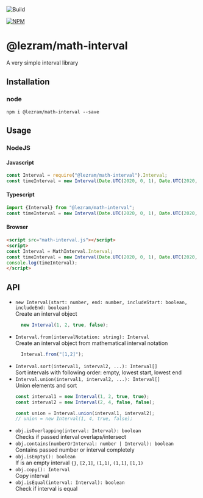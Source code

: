 ![Build](https://github.com/lezram/math-interval/workflows/Build/badge.svg)

[![NPM](https://nodei.co/npm/@lezram/math-interval.png)](https://nodei.co/npm/@lezram/math-interval/)

# @lezram/math-interval
A very simple interval library

## Installation

### node
```
npm i @lezram/math-interval --save
```

## Usage
### NodeJS
#### Javascript
```javascript
const Interval = require("@lezram/math-interval").Interval;
const timeInterval = new Interval(Date.UTC(2020, 0, 1), Date.UTC(2020, 0, 3), false, true);
```

#### Typescript
```javascript
import {Interval} from "@lezram/math-interval";
const timeInterval = new Interval(Date.UTC(2020, 0, 1), Date.UTC(2020, 0, 3), false, true);
```

#### Browser
```html
<script src="math-interval.js"></script>
<script>
const Interval = MathInterval.Interval;
const timeInterval = new Interval(Date.UTC(2020, 0, 1), Date.UTC(2020, 0, 3), false, true);
console.log(timeInterval);
</script>
```

## API

* `new Interval(start: number, end: number, includeStart: boolean, includeEnd: boolean)` \
    Create an interval object
    ```typescript
      new Interval(1, 2, true, false);
    ```
* `Interval.from(intervalNotation: string): Interval` \
    Create an interval object from mathematical interval notation
    ```typescript
      Interval.from("[1,2]");
    ```
* `Interval.sort(interval1, interval2, ...): Interval[]` \
    Sort intervals with following order: empty, lowest start, lowest end
* `Interval.union(interval1, interval2, ...): Interval[]` \
    Union elements and sort
    ```typescript
    const interval1 = new Interval(1, 2, true, true);
    const interval2 = new Interval(2, 4, false, false);
  
    const union = Interval.union(interval1, interval2);
    // union = new Interval(1, 4, true, false);
    ```
* `obj.isOverlapping(interval: Interval): boolean` \
    Checks if passed interval overlaps/intersect
* `obj.contains(numberOrInterval: number | Interval): boolean` \
    Contains passed number or interval completely
* `obj.isEmpty(): boolean` \
    If is an empty interval `{}`, `[2,1]`, `(1,1)`, `(1,1]`, `[1,1)`
* `obj.copy(): Interval` \
    Copy interval
* `obj.isEqual(interval: Interval): boolean` \
    Check if interval is equal
